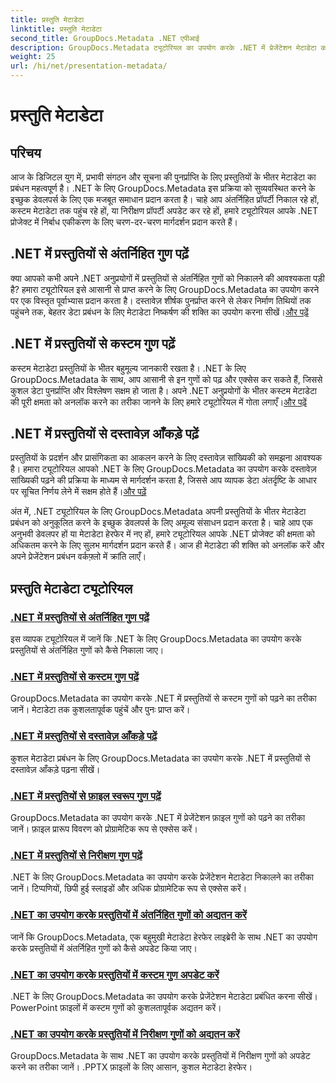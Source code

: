 ```yaml
---
title: प्रस्तुति मेटाडेटा
linktitle: प्रस्तुति मेटाडेटा
second_title: GroupDocs.Metadata .NET एपीआई
description: GroupDocs.Metadata ट्यूटोरियल का उपयोग करके .NET में प्रेजेंटेशन मेटाडेटा को कुशलतापूर्वक प्रबंधित करना सीखें। बिल्ट-इन और कस्टम प्रॉपर्टीज़ तक आसानी से पहुँचें।
weight: 25
url: /hi/net/presentation-metadata/
---
```


# प्रस्तुति मेटाडेटा

## परिचय

आज के डिजिटल युग में, प्रभावी संगठन और सूचना की पुनर्प्राप्ति के लिए प्रस्तुतियों के भीतर मेटाडेटा का प्रबंधन महत्वपूर्ण है। .NET के लिए GroupDocs.Metadata इस प्रक्रिया को सुव्यवस्थित करने के इच्छुक डेवलपर्स के लिए एक मजबूत समाधान प्रदान करता है। चाहे आप अंतर्निहित प्रॉपर्टी निकाल रहे हों, कस्टम मेटाडेटा तक पहुंच रहे हों, या निरीक्षण प्रॉपर्टी अपडेट कर रहे हों, हमारे ट्यूटोरियल आपके .NET प्रोजेक्ट में निर्बाध एकीकरण के लिए चरण-दर-चरण मार्गदर्शन प्रदान करते हैं।

## .NET में प्रस्तुतियों से अंतर्निहित गुण पढ़ें

 क्या आपको कभी अपने .NET अनुप्रयोगों में प्रस्तुतियों से अंतर्निहित गुणों को निकालने की आवश्यकता पड़ी है? हमारा ट्यूटोरियल इसे आसानी से प्राप्त करने के लिए GroupDocs.Metadata का उपयोग करने पर एक विस्तृत पूर्वाभ्यास प्रदान करता है। दस्तावेज़ शीर्षक पुनर्प्राप्त करने से लेकर निर्माण तिथियों तक पहुंचने तक, बेहतर डेटा प्रबंधन के लिए मेटाडेटा निष्कर्षण की शक्ति का उपयोग करना सीखें।[और पढ़ें](./read-built-in-properties-presentations/)

## .NET में प्रस्तुतियों से कस्टम गुण पढ़ें

कस्टम मेटाडेटा प्रस्तुतियों के भीतर बहुमूल्य जानकारी रखता है। .NET के लिए GroupDocs.Metadata के साथ, आप आसानी से इन गुणों को पढ़ और एक्सेस कर सकते हैं, जिससे कुशल डेटा पुनर्प्राप्ति और विश्लेषण सक्षम हो जाता है। अपने .NET अनुप्रयोगों के भीतर कस्टम मेटाडेटा की पूरी क्षमता को अनलॉक करने का तरीका जानने के लिए हमारे ट्यूटोरियल में गोता लगाएँ।[और पढ़ें](./read-custom-properties-presentations/)

## .NET में प्रस्तुतियों से दस्तावेज़ आँकड़े पढ़ें

 प्रस्तुतियों के प्रदर्शन और प्रासंगिकता का आकलन करने के लिए दस्तावेज़ सांख्यिकी को समझना आवश्यक है। हमारा ट्यूटोरियल आपको .NET के लिए GroupDocs.Metadata का उपयोग करके दस्तावेज़ सांख्यिकी पढ़ने की प्रक्रिया के माध्यम से मार्गदर्शन करता है, जिससे आप व्यापक डेटा अंतर्दृष्टि के आधार पर सूचित निर्णय लेने में सक्षम होते हैं।[और पढ़ें](./read-document-statistics-presentations/)

अंत में, .NET ट्यूटोरियल के लिए GroupDocs.Metadata अपनी प्रस्तुतियों के भीतर मेटाडेटा प्रबंधन को अनुकूलित करने के इच्छुक डेवलपर्स के लिए अमूल्य संसाधन प्रदान करता है। चाहे आप एक अनुभवी डेवलपर हों या मेटाडेटा हेरफेर में नए हों, हमारे ट्यूटोरियल आपके .NET प्रोजेक्ट की क्षमता को अधिकतम करने के लिए सुलभ मार्गदर्शन प्रदान करते हैं। आज ही मेटाडेटा की शक्ति को अनलॉक करें और अपने प्रेजेंटेशन प्रबंधन वर्कफ़्लो में क्रांति लाएँ।

## प्रस्तुति मेटाडेटा ट्यूटोरियल
### [.NET में प्रस्तुतियों से अंतर्निहित गुण पढ़ें](./read-built-in-properties-presentations/)
इस व्यापक ट्यूटोरियल में जानें कि .NET के लिए GroupDocs.Metadata का उपयोग करके प्रस्तुतियों से अंतर्निहित गुणों को कैसे निकाला जाए।
### [.NET में प्रस्तुतियों से कस्टम गुण पढ़ें](./read-custom-properties-presentations/)
GroupDocs.Metadata का उपयोग करके .NET में प्रस्तुतियों से कस्टम गुणों को पढ़ने का तरीका जानें। मेटाडेटा तक कुशलतापूर्वक पहुंचें और पुनः प्राप्त करें।
### [.NET में प्रस्तुतियों से दस्तावेज़ आँकड़े पढ़ें](./read-document-statistics-presentations/)
कुशल मेटाडेटा प्रबंधन के लिए GroupDocs.Metadata का उपयोग करके .NET में प्रस्तुतियों से दस्तावेज़ आँकड़े पढ़ना सीखें।
### [.NET में प्रस्तुतियों से फ़ाइल स्वरूप गुण पढ़ें](./read-file-format-properties-presentations/)
GroupDocs.Metadata का उपयोग करके .NET में प्रेजेंटेशन फ़ाइल गुणों को पढ़ने का तरीका जानें। फ़ाइल प्रारूप विवरण को प्रोग्रामेटिक रूप से एक्सेस करें।
### [.NET में प्रस्तुतियों से निरीक्षण गुण पढ़ें](./read-inspection-properties-presentations/)
.NET के लिए GroupDocs.Metadata का उपयोग करके प्रेजेंटेशन मेटाडेटा निकालने का तरीका जानें। टिप्पणियों, छिपी हुई स्लाइडों और अधिक प्रोग्रामेटिक रूप से एक्सेस करें।
### [.NET का उपयोग करके प्रस्तुतियों में अंतर्निहित गुणों को अद्यतन करें](./update-built-in-properties-presentations/)
जानें कि GroupDocs.Metadata, एक बहुमुखी मेटाडेटा हेरफेर लाइब्रेरी के साथ .NET का उपयोग करके प्रस्तुतियों में अंतर्निहित गुणों को कैसे अपडेट किया जाए।
### [.NET का उपयोग करके प्रस्तुतियों में कस्टम गुण अपडेट करें](./update-custom-properties-presentations/)
.NET के लिए GroupDocs.Metadata का उपयोग करके प्रेजेंटेशन मेटाडेटा प्रबंधित करना सीखें। PowerPoint फ़ाइलों में कस्टम गुणों को कुशलतापूर्वक अद्यतन करें।
### [.NET का उपयोग करके प्रस्तुतियों में निरीक्षण गुणों को अद्यतन करें](./update-inspection-properties-presentations/)
GroupDocs.Metadata के साथ .NET का उपयोग करके प्रस्तुतियों में निरीक्षण गुणों को अपडेट करने का तरीका जानें। .PPTX फ़ाइलों के लिए आसान, कुशल मेटाडेटा हेरफेर।